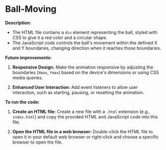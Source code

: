 # Ball-Moving
**Description:**

- The HTML file contains a `div` element representing the ball, styled with CSS to give it a red color and a circular shape.
- The JavaScript code controls the ball's movement within the defined X and Y boundaries, changing direction when it reaches those boundaries.

**Future improvements:**

1. **Responsive Design:**
   Make the animation responsive by adjusting the boundaries (`Xmax`, `Ymax`) based on the device's dimensions or using CSS media queries.

2. **Enhanced User Interaction:**
   Add event listeners to allow user interaction, such as starting, pausing, or resetting the animation.

**To run the code:**

1. **Create an HTML file:**
   Create a new file with a `.html` extension (e.g., `index.html`) and copy the provided HTML and JavaScript code into this file.

2. **Open the HTML file in a web browser:**
   Double-click the HTML file to open it in your default web browser or right-click and choose a specific browser to open the file.
